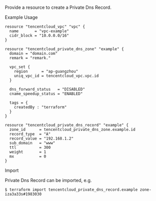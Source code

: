 Provide a resource to create a Private Dns Record.

Example Usage

```hcl
resource "tencentcloud_vpc" "vpc" {
  name       = "vpc-example"
  cidr_block = "10.0.0.0/16"
}

resource "tencentcloud_private_dns_zone" "example" {
  domain = "domain.com"
  remark = "remark."

  vpc_set {
    region      = "ap-guangzhou"
    uniq_vpc_id = tencentcloud_vpc.vpc.id
  }

  dns_forward_status   = "DISABLED"
  cname_speedup_status = "ENABLED"

  tags = {
    createdBy : "terraform"
  }
}

resource "tencentcloud_private_dns_record" "example" {
  zone_id      = tencentcloud_private_dns_zone.example.id
  record_type  = "A"
  record_value = "192.168.1.2"
  sub_domain   = "www"
  ttl          = 300
  weight       = 1
  mx           = 0
}
```

Import

Private Dns Record can be imported, e.g.

```
$ terraform import tencentcloud_private_dns_record.example zone-iza3a33s#1983030
```